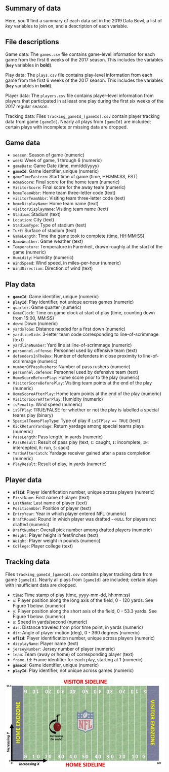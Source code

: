 
<!-- README.md is generated from README.Rmd. Please edit that file -->
Summary of data
---------------

Here, you'll find a summary of each data set in the 2019 Data Bowl, a list of *key* variables to join on, and a description of each variable.

File descriptions
-----------------

Game data: The `games.csv` file contains game-level information for each game from the first 6 weeks of the 2017 season. This includes the variables (**`key`** variables in **bold**).

Play data: The `plays.csv` file contains play-level information from each game from the first 6 weeks of the 2017 season. This includes the variables (**`key`** variables in **bold**).

Player data: The `players.csv` file contains player-level information from players that participated in at least one play during the first six weeks of the 2017 regular season.

Tracking data: Files `tracking_gameId_[gameId].csv` contain player tracking data from game `[gameId]`. Nearly all plays from `[gameId]` are included; certain plays with incomplete or missing data are dropped.

Game data
---------

-   `season`: Season of game (numeric)
-   `week`: Week of game, 1 through 6 (numeric)
-   `gameDate`: Game Date (time, mm/dd/yyyy)
-   **`gameId`**: Game identifier, unique (numeric)
-   `gameTimeEastern`: Start time of game (time, HH:MM:SS, EST)
-   `HomeScore`: Final score for the home team (numeric)
-   `VisitorScore`: Final score for the away team (numeric)
-   `homeTeamAbbr`: Home team three-letter code (text)
-   `visitorTeamAbbr`: Visiting team three-letter code (text)
-   `homeDisplayName`: Home team name (text)
-   `visitorDisplayName`: Visiting team name (text)
-   `Stadium`: Stadium (text)
-   `Location`: City (text)
-   `StadiumType`: Type of stadium (text)
-   `Turf`: Surface of stadium (text)
-   `GameLength`: Time the game took to complete (time, HH:MM:SS)
-   `GameWeather`: Game weather (text)
-   `Temperature`: Temperature in Farenheit, drawn roughly at the start of the game (numeric)
-   `Humidity`: Humidity (numeric)
-   `WindSpeed`: Wind speed, in miles-per-hour (numeric)
-   `WindDirection`: Direction of wind (text)

Play data
---------

-   **`gameId`**: Game identifier, unique (numeric)
-   **`playId`**: Play identifier, not unique across games (numeric)
-   `quarter`: Game quarter (numeric)
-   `GameClock`: Time on game clock at start of play (time, counting down from 15:00, MM:SS)
-   `down`: Down (numeric)
-   `yardsToGo`: Distance needed for a first down (numeric)
-   `yardlineSide`: 3-letter team code corresponding to line-of-scrimmage (text)
-   `yardlineNumber`: Yard line at line-of-scrimmage (numeric)
-   `personnel.offense`: Personnel used by offensive team (text)
-   `defendersInTheBox`: Number of defenders in close proximity to line-of-scrimmage (numeric)
-   `numberOfPassRushers`: Number of pass rushers (numeric)
-   `personnel.defense`: Personnel used by defensive team (text)
-   `HomeScoreBeforePlay`: Home score prior to the play (numeric)
-   `VisitorScoreBeforePlay`: Visiting team points at the end of the play (numeric)
-   `HomeScoreAfterPlay`: Home team points at the end of the play (numeric)
-   `VisitorScoreAfterPlay`: Humidity (numeric)
-   `isPenalty`: Wind speed (numeric)
-   `isSTPlay`: TRUE/FALSE for whether or not the play is labelled a special teams play (binary)
-   `SpecialTeamsPlayType`: Type of play if `isSTPlay == TRUE` (text)
-   `KickReturnYardage`: Return yardage among special teams plays (numeric)
-   `PassLength`: Pass length, in yards (numeric)
-   `PassResult`: Result of pass play (text, `C`: caught, `I`: incomplete, `IN`: intercepted, `R`: run, `S`: sack)
-   `YardsAfterCatch`: Yardage receiver gained after a pass completion (numeric)
-   `PlayResult`: Result of play, in yards (numeric)

Player data
-----------

-   **`nflId`**: Player identification number, unique across players (numeric)
-   `FirstName`: First name of player (text)
-   `LastName`: Last name of player (text)
-   `PositionAbbr`: Position of player (text)
-   `EntryYear`: Year in which player entered NFL (numeric)
-   `DraftRound`: Round in which player was drafted --`NULL` for players not drafted (numeric)
-   `DraftNumber`: Overall pick number among drafted players (numeric)
-   `Height`: Player height in feet/inches (text)
-   `Weight`: Player weight in pounds (numeric)
-   `College`: Player college (text)

Tracking data
-------------

Files `tracking_gameId_[gameId].csv` contains player tracking data from game `[gameId]`. Nearly all plays from `[gameId]` are included; certain plays with insufficient data are dropped.

-   `time`: Time stamp of play (time, yyyy-mm-dd, hh:mm:ss)
-   `x`: Player position along the long axis of the field, 0 - 120 yards. See Figure 1 below. (numeric)
-   `y`: Player position along the short axis of the field, 0 - 53.3 yards. See Figure 1 below. (numeric)
-   `s`: Speed in yards/second (numeric)
-   `dis`: Distance traveled from prior time point, in yards (numeric)
-   `dir`: Angle of player motion (deg), 0 - 360 degrees (numeric)
-   **`nflId`**: Player identification number, unique across players (numeric)
-   `displayName`: Player name (text)
-   `jerseyNumber`: Jersey number of player (numeric)
-   `team`: Team (away or home) of corresponding player (text)
-   `frame.id`: Frame identifier for each play, starting at 1 (numeric)
-   **`gameId`**: Game identifier, unique (numeric)
-   **`playId`**: Play identifier, not unique across games (numeric)

<img src="Extras/Fig1.PNG" align="right" />
